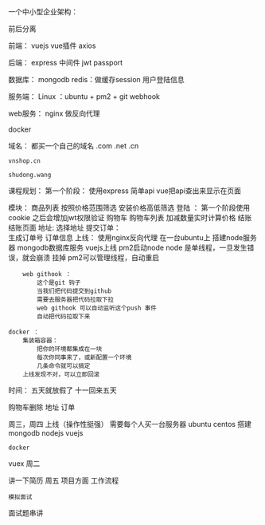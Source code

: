 一个中小型企业架构：

前后分离

前端：
    vuejs 
        vue插件
    axios

后端：
    express
        中间件
        jwt
        passport

数据库：
    mongodb
    redis：做缓存session 用户登陆信息

服务端：
    Linux ：ubuntu + pm2 + git webhook

web服务：
    nginx
        做反向代理

docker


域名：
    都买一个自己的域名
    .com .net .cn

    vnshop.cn

    shudong.wang

课程规划：
第一个阶段：
    使用express 简单api
    vue把api查出来显示在页面


模块：
    商品列表
        按照价格范围筛选
        安装价格高低筛选
    登陆 ：
        第一个阶段使用cookie
        之后会增加jwt权限验证
    购物车
        购物车列表
        加减数量实时计算价格
    结账
        结账页面
    地址:
        选择地址
    提交订单：   
        生成订单号
        订单信息
    上线：
        使用nginx反向代理
        在一台ubuntu上 搭建node服务器 mongodb数据库服务
        vuejs上线
        pm2启动node
        node 是单线程，一旦发生错误，就会崩溃 挂掉
        pm2可以管理线程，自动重启

        web githook ：
            这个是git 钩子
            当我们把代码提交到github 
            需要去服务器把代码拉取下拉
            web githook 可以自动监听这个push 事件
            自动把代码拉取下来
    
    docker ：
        集装箱容器：
            把你的环境都集成在一块
            每次你同事来了，或新配置一个环境
            几条命令就可以搞定
        上线发现不对，可以立即回滚

时间：
    五天就放假了
    十一回来五天

购物车删除
地址
订单

周三，周四
上线（操作性挺强）
    需要每个人买一台服务器
    ubuntu
    centos
    搭建
    mongodb
    nodejs
    vuejs

    docker

vuex 周二

讲一下简历 周五
    项目方面
    工作流程
    
    模拟面试
面试题串讲


